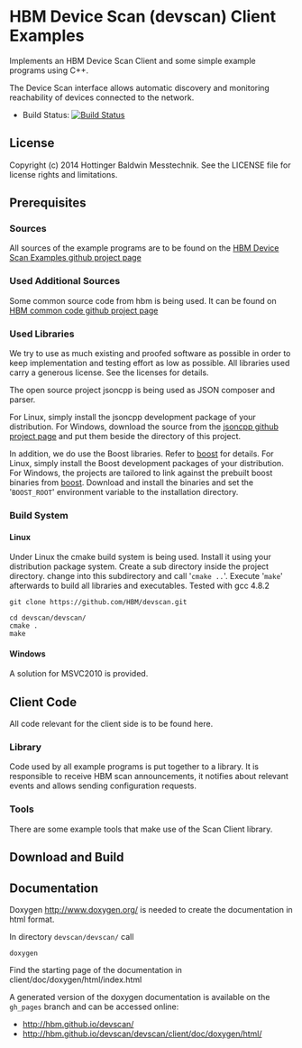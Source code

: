 # HBM Device Scan (devscan) Client Examples
Implements an HBM Device Scan Client and some simple example programs using C++.

The Device Scan interface allows automatic discovery and monitoring reachability of devices connected to the network.

* Build Status: [![Build Status](https://travis-ci.org/HBM/devscan.svg?branch=master)](https://travis-ci.org/HBM/devscan)


## License
Copyright (c) 2014 Hottinger Baldwin Messtechnik. See the LICENSE file for license rights and limitations.


## Prerequisites

### Sources 
All sources of the example programs are to be found on the [HBM Device Scan Examples github project page](https://github.com/HBM/devscan "")

### Used Additional Sources
Some common source code from hbm is being used. It can be found on [HBM common code github project page](https://github.com/HBM "")

### Used Libraries
We try to use as much existing and proofed software as possible in order to keep implementation and testing effort as low as possible. All libraries used carry a generous license. See the licenses for details.

The open source project jsoncpp is being used as JSON composer and parser.

For Linux, simply install the jsoncpp development package of your distribution. For Windows, download the source from the [jsoncpp github project page](https://github.com/open-source-parsers/jsoncpp "") and put them beside the directory of this project.

In addition, we do use the Boost libraries. Refer to [boost](http://www.boost.org/ "") for details.
For Linux, simply install the Boost development packages of your distribution. For Windows, the projects are tailored to link against the prebuilt boost binaries from [boost](http://www.boost.org/ "").
Download and install the binaries and set the '`BOOST_ROOT`' environment variable to the installation directory.


### Build System
#### Linux
Under Linux the cmake build system is being used. Install it using your distribution package system. Create a sub directory inside the project directory. change into this subdirectory and call '`cmake ..`'. Execute '`make`' afterwards to build all libraries and executables.
Tested with gcc 4.8.2

```
git clone https://github.com/HBM/devscan.git

cd devscan/devscan/
cmake .
make
```

#### Windows
A solution for MSVC2010 is provided.


## Client Code
All code relevant for the client side is to be found here.
### Library
Code used by all example programs is put together to a library. It is responsible to receive HBM scan announcements, it notifies about relevant events and allows sending configuration requests.

### Tools
There are some example tools that make use of the Scan Client library.
## Download and Build


## Documentation

Doxygen http://www.doxygen.org/ is needed to create the documentation in html format.

In directory `devscan/devscan/` call
```
doxygen
```
Find the starting page of the documentation in client/doc/doxygen/html/index.html 

A generated version of the doxygen documentation is available on the `gh_pages` branch and can be accessed online:
* http://hbm.github.io/devscan/
* http://hbm.github.io/devscan/devscan/client/doc/doxygen/html/
